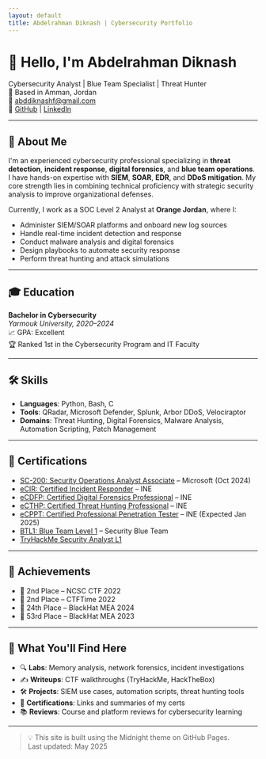 ```yaml
---
layout: default
title: Abdelrahman Diknash | Cybersecurity Portfolio
---
```


# 👋 Hello, I'm Abdelrahman Diknash

Cybersecurity Analyst | Blue Team Specialist | Threat Hunter  
📍 Based in Amman, Jordan  
📧 [abddiknashf@gmail.com](mailto:abddiknashf@gmail.com)  
🔗 [GitHub](https://github.com/diko-ct) | [LinkedIn](https://www.linkedin.com/in/abdalrahman-diknash/)

---

## 🔹 About Me

I'm an experienced cybersecurity professional specializing in **threat detection**, **incident response**, **digital forensics**, and **blue team operations**.  
I have hands-on expertise with **SIEM**, **SOAR**, **EDR**, and **DDoS mitigation**. My core strength lies in combining technical proficiency with strategic security analysis to improve organizational defenses.

Currently, I work as a SOC Level 2 Analyst at **Orange Jordan**, where I:
- Administer SIEM/SOAR platforms and onboard new log sources
- Handle real-time incident detection and response
- Conduct malware analysis and digital forensics
- Design playbooks to automate security response
- Perform threat hunting and attack simulations

---

## 🎓 Education

**Bachelor in Cybersecurity**  
*Yarmouk University, 2020–2024*  
📈 GPA: Excellent  
🏆 Ranked 1st in the Cybersecurity Program and IT Faculty

---

## 🛠 Skills

- **Languages**: Python, Bash, C  
- **Tools**: QRadar, Microsoft Defender, Splunk, Arbor DDoS, Velociraptor  
- **Domains**: Threat Hunting, Digital Forensics, Malware Analysis, Automation Scripting, Patch Management

---

## 📜 Certifications

- [SC-200: Security Operations Analyst Associate](https://learn.microsoft.com/api/credentials/share/en-us/AbdelrahmanDiknash-0255/C07C93FF711CE86?sharingId=E1EE03535E5D68E2) – Microsoft (Oct 2024)  
- [eCIR: Certified Incident Responder](https://certs.ine.com/aeb11ab7-1d55-42c3-ae2a-5c59d8be39c5#gs.6d6b3o) – INE  
- [eCDFP: Certified Digital Forensics Professional](https://certs.ine.com/97302c93-f194-4a8b-9f4b-bd007cca7d24) – INE  
- [eCTHP: Certified Threat Hunting Professional](https://certs.ine.com/5928b31d-f084-4b8f-bcd0-f941ad32621e#gs.8thtls) – INE  
- [eCPPT: Certified Professional Penetration Tester](https://certs.ine.com/eae248b2-cdae-41d2-9472-a2798c3f7e51) – INE (Expected Jan 2025)  
- [BTL1: Blue Team Level 1](https://www.credly.com/badges/3a20c8c7-4705-4bfa-8128-6373fcc83a8f/public_url) – Security Blue Team  
- [TryHackMe Security Analyst L1](https://assets.tryhackme.com/certification-certificate/67d3160be3b2000b7b400df5.pdf)

---

## 🏅 Achievements

- 🥈 2nd Place – NCSC CTF 2022  
- 🥈 2nd Place – CTFTime 2022  
- 🏅 24th Place – BlackHat MEA 2024  
- 🏅 53rd Place – BlackHat MEA 2023  

---

## 📁 What You'll Find Here

- 🔍 **Labs**: Memory analysis, network forensics, incident investigations  
- ✍️ **Writeups**: CTF walkthroughs (TryHackMe, HackTheBox)  
- 🛠 **Projects**: SIEM use cases, automation scripts, threat hunting tools  
- 📜 **Certifications**: Links and summaries of my certs  
- 📚 **Reviews**: Course and platform reviews for cybersecurity learning

---

> 💡 This site is built using the Midnight theme on GitHub Pages.  
> Last updated: May 2025
